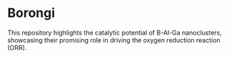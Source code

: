 # Borongi
This repository highlights the catalytic potential of B-Al-Ga nanoclusters, showcasing their promising role in driving the oxygen reduction reaction (ORR).
